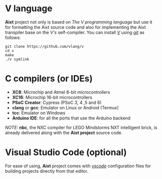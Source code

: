 # V language
**Aixt** project not only is based on _The V programming language_ but use it for formatting the Aixt source code and also for implementing the Aixt transpiler base on the _V's_ self-compiler. You can install [_V_](https://github.com/vlang/v) using [_git_](https://git-scm.com/) as follows:
```
git clone https://github.com/vlang/v
cd v
make 
./v symlink
```

# C compilers (or IDEs)
- **XC8**: Microchip and Atmel 8-bit microcontrollers
- **XC16**: Microchip 16-bit microcontrollers
- **PSoC Creator**: Cypress (PSoC 3, 4 ,5 and 6)
- **clang** or **gcc**: Emulator on Linux or Android (Termux)
- **tcc**: Emulator on Windows
- **Arduino IDE**: for all the ports that use the Arduino backend

_NOTE:_ **nbc**, the NXC compiler for LEGO Mindstorms NXT intelligent brick, is already delivered along with the **Aixt project** source code.

# Visual Studio Code (optional)
For ease of using, **Aixt** project comes with [_vscode_](https://code.visualstudio.com/) configuration files for building projects directly from that editor.
